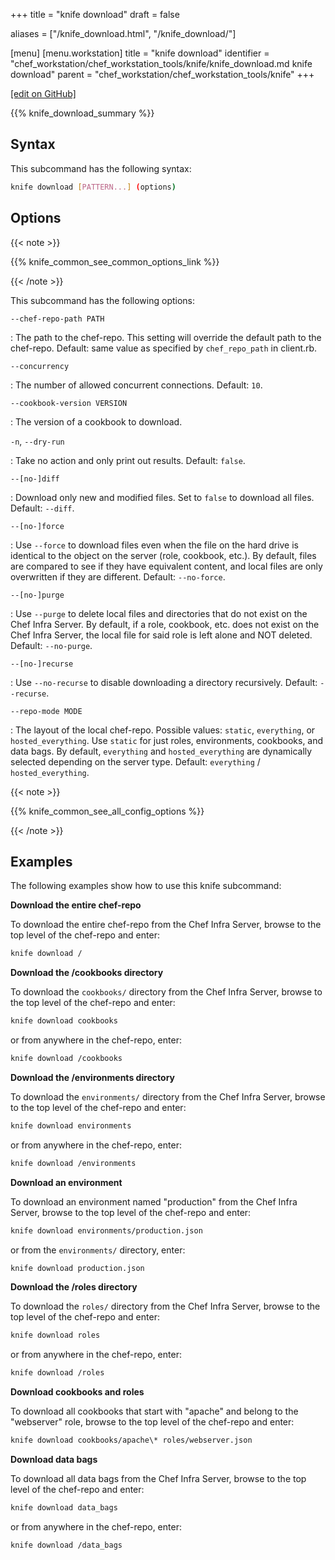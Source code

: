 +++
title = "knife download"
draft = false

aliases = ["/knife_download.html", "/knife_download/"]

[menu]
  [menu.workstation]
    title = "knife download"
    identifier = "chef_workstation/chef_workstation_tools/knife/knife_download.md knife download"
    parent = "chef_workstation/chef_workstation_tools/knife"
+++

[\[edit on GitHub\]](https://github.com/chef/chef-workstation/blob/master/www/content/workstation/knife_download.md)

{{% knife_download_summary %}}

## Syntax

This subcommand has the following syntax:

``` bash
knife download [PATTERN...] (options)
```

## Options

{{< note >}}

{{% knife_common_see_common_options_link %}}

{{< /note >}}

This subcommand has the following options:

`--chef-repo-path PATH`

:   The path to the chef-repo. This setting will override the default
    path to the chef-repo. Default: same value as specified by
    `chef_repo_path` in client.rb.

`--concurrency`

:   The number of allowed concurrent connections. Default: `10`.

`--cookbook-version VERSION`

:   The version of a cookbook to download.

`-n`, `--dry-run`

:   Take no action and only print out results. Default: `false`.

`--[no-]diff`

:   Download only new and modified files. Set to `false` to download all
    files. Default: `--diff`.

`--[no-]force`

:   Use `--force` to download files even when the file on the hard drive
    is identical to the object on the server (role, cookbook, etc.). By
    default, files are compared to see if they have equivalent content,
    and local files are only overwritten if they are different. Default:
    `--no-force`.

`--[no-]purge`

:   Use `--purge` to delete local files and directories that do not
    exist on the Chef Infra Server. By default, if a role, cookbook,
    etc. does not exist on the Chef Infra Server, the local file for
    said role is left alone and NOT deleted. Default: `--no-purge`.

`--[no-]recurse`

:   Use `--no-recurse` to disable downloading a directory recursively.
    Default: `--recurse`.

`--repo-mode MODE`

:   The layout of the local chef-repo. Possible values: `static`,
    `everything`, or `hosted_everything`. Use `static` for just roles,
    environments, cookbooks, and data bags. By default, `everything` and
    `hosted_everything` are dynamically selected depending on the server
    type. Default: `everything` / `hosted_everything`.

{{< note >}}

{{% knife_common_see_all_config_options %}}

{{< /note >}}

## Examples

The following examples show how to use this knife subcommand:

**Download the entire chef-repo**

To download the entire chef-repo from the Chef Infra Server, browse to
the top level of the chef-repo and enter:

``` bash
knife download /
```

**Download the /cookbooks directory**

To download the `cookbooks/` directory from the Chef Infra Server,
browse to the top level of the chef-repo and enter:

``` bash
knife download cookbooks
```

or from anywhere in the chef-repo, enter:

``` bash
knife download /cookbooks
```

**Download the /environments directory**

To download the `environments/` directory from the Chef Infra Server,
browse to the top level of the chef-repo and enter:

``` bash
knife download environments
```

or from anywhere in the chef-repo, enter:

``` bash
knife download /environments
```

**Download an environment**

To download an environment named "production" from the Chef Infra
Server, browse to the top level of the chef-repo and enter:

``` bash
knife download environments/production.json
```

or from the `environments/` directory, enter:

``` bash
knife download production.json
```

**Download the /roles directory**

To download the `roles/` directory from the Chef Infra Server, browse to
the top level of the chef-repo and enter:

``` bash
knife download roles
```

or from anywhere in the chef-repo, enter:

``` bash
knife download /roles
```

**Download cookbooks and roles**

To download all cookbooks that start with "apache" and belong to the
"webserver" role, browse to the top level of the chef-repo and enter:

``` bash
knife download cookbooks/apache\* roles/webserver.json
```

**Download data bags**

To download all data bags from the Chef Infra Server, browse to the top
level of the chef-repo and enter:

``` bash
knife download data_bags
```

or from anywhere in the chef-repo, enter:

``` bash
knife download /data_bags
```
